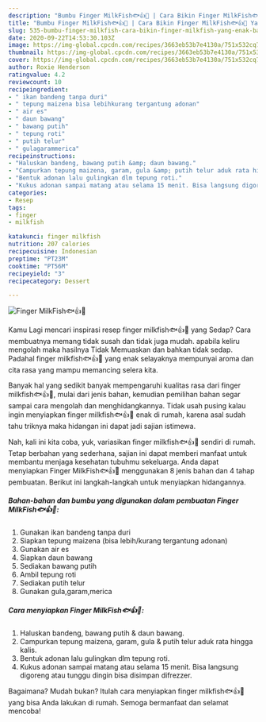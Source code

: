 ```yaml
---
description: "Bumbu Finger MilkFish🐟👍👋 | Cara Bikin Finger MilkFish🐟👍👋 Yang Enak Banget"
title: "Bumbu Finger MilkFish🐟👍👋 | Cara Bikin Finger MilkFish🐟👍👋 Yang Enak Banget"
slug: 535-bumbu-finger-milkfish-cara-bikin-finger-milkfish-yang-enak-banget
date: 2020-09-22T14:53:30.103Z
image: https://img-global.cpcdn.com/recipes/3663eb53b7e4130a/751x532cq70/finger-milkfish🐟👍👋-foto-resep-utama.jpg
thumbnail: https://img-global.cpcdn.com/recipes/3663eb53b7e4130a/751x532cq70/finger-milkfish🐟👍👋-foto-resep-utama.jpg
cover: https://img-global.cpcdn.com/recipes/3663eb53b7e4130a/751x532cq70/finger-milkfish🐟👍👋-foto-resep-utama.jpg
author: Roxie Henderson
ratingvalue: 4.2
reviewcount: 10
recipeingredient:
- " ikan bandeng tanpa duri"
- " tepung maizena bisa lebihkurang tergantung adonan"
- " air es"
- " daun bawang"
- " bawang putih"
- " tepung roti"
- " putih telur"
- " gulagarammerica"
recipeinstructions:
- "Haluskan bandeng, bawang putih &amp; daun bawang."
- "Campurkan tepung maizena, garam, gula &amp; putih telur aduk rata hingga kalis."
- "Bentuk adonan lalu gulingkan dlm tepung roti."
- "Kukus adonan sampai matang atau selama 15 menit. Bisa langsung digoreng atau tunggu dingin bisa disimpan difrezzer."
categories:
- Resep
tags:
- finger
- milkfish

katakunci: finger milkfish 
nutrition: 207 calories
recipecuisine: Indonesian
preptime: "PT23M"
cooktime: "PT56M"
recipeyield: "3"
recipecategory: Dessert

---
```



![Finger MilkFish🐟👍👋](https://img-global.cpcdn.com/recipes/3663eb53b7e4130a/751x532cq70/finger-milkfish🐟👍👋-foto-resep-utama.jpg)

Kamu Lagi mencari inspirasi resep finger milkfish🐟👍👋 yang Sedap? Cara membuatnya memang tidak susah dan tidak juga mudah. apabila keliru mengolah maka hasilnya Tidak Memuaskan dan bahkan tidak sedap. Padahal finger milkfish🐟👍👋 yang enak selayaknya mempunyai aroma dan cita rasa yang mampu memancing selera kita.



Banyak hal yang sedikit banyak mempengaruhi kualitas rasa dari finger milkfish🐟👍👋, mulai dari jenis bahan, kemudian pemilihan bahan segar sampai cara mengolah dan menghidangkannya. Tidak usah pusing kalau ingin menyiapkan finger milkfish🐟👍👋 enak di rumah, karena asal sudah tahu triknya maka hidangan ini dapat jadi sajian istimewa.


Nah, kali ini kita coba, yuk, variasikan finger milkfish🐟👍👋 sendiri di rumah. Tetap berbahan yang sederhana, sajian ini dapat memberi manfaat untuk membantu menjaga kesehatan tubuhmu sekeluarga. Anda dapat menyiapkan Finger MilkFish🐟👍👋 menggunakan 8 jenis bahan dan 4 tahap pembuatan. Berikut ini langkah-langkah untuk menyiapkan hidangannya.

<!--inarticleads1-->

##### Bahan-bahan dan bumbu yang digunakan dalam pembuatan Finger MilkFish🐟👍👋:

1. Gunakan  ikan bandeng tanpa duri
1. Siapkan  tepung maizena (bisa lebih/kurang tergantung adonan)
1. Gunakan  air es
1. Siapkan  daun bawang
1. Sediakan  bawang putih
1. Ambil  tepung roti
1. Sediakan  putih telur
1. Gunakan  gula,garam,merica




<!--inarticleads2-->

##### Cara menyiapkan Finger MilkFish🐟👍👋:

1. Haluskan bandeng, bawang putih &amp; daun bawang.
1. Campurkan tepung maizena, garam, gula &amp; putih telur aduk rata hingga kalis.
1. Bentuk adonan lalu gulingkan dlm tepung roti.
1. Kukus adonan sampai matang atau selama 15 menit. Bisa langsung digoreng atau tunggu dingin bisa disimpan difrezzer.




Bagaimana? Mudah bukan? Itulah cara menyiapkan finger milkfish🐟👍👋 yang bisa Anda lakukan di rumah. Semoga bermanfaat dan selamat mencoba!
